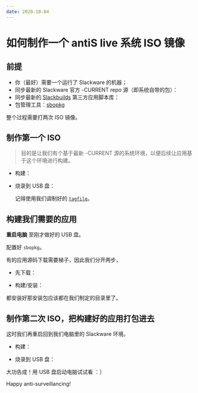```yaml
---
date: 2020-10-04
---
```




# 如何制作一个 antiS live 系统 ISO 镜像  

## 前提

- 你（最好）需要一个运行了 Slackware 的机器；  
- 同步最新的 Slackware 官方 -CURRENT repo 源（即系统自带的包）：  
- 同步最新的 [Slackbuilds]() 第三方应用脚本库：  
- 包管理工具：[sbopkg]()  

整个过程需要打两次 ISO 镜像。

## 制作第一个 ISO

> 目的是让我们有个基于最新 -CURRENT 源的系统环境，以便后续让应用基于这个环境进行构建。  

- 构建：

- 烧录到 USB 盘：   


    记得使用我们调制好的 [`tagfile`]()。  

## 构建我们需要的应用

**重启电脑** 至刚才做好的 USB 盘。  

配置好 `sbopkg`。

有的应用源码下载需要梯子，因此我们分开两步，

- 先下载：  

- 构建/安装：


都安装好那安装包应该都在我们制定的目录里了。


## 制作第二次 ISO，把构建好的应用打包进去

这时我们再重启回到我们电脑里的 Slackware 环境。  

- 构建：

- 烧录到 USB 盘：   

大功告成！用 USB 盘启动电脑试试看 ：）

Happy anti-surveillancing!


